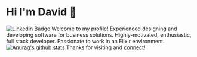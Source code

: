 # Hi I'm David 👋
[![Linkedin
Badge](https://img.shields.io/badge/-jlim-blue?style=flat&logo=Linkedin&logoColor=white&link=https://www.linkedin.com/in/david-neumark)](https://www.linkedin.com/in/david-neumark/)
Welcome to my profile! Experienced designing and developing software for business solutions. Highly-motivated, enthusiastic, full stack developer.
Passionate to work in an Elixir environment. 
[![Anurag's github stats](https://github-readme-stats.vercel.app/api?DavidNeumark=anuraghazra)](https://github.com/anuraghazra/github-readme-stats)
Thanks for visiting and [connect](https://www.linkedin.com/in/david-neumark/)!

